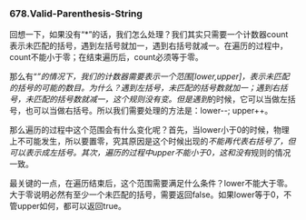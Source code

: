 ### 678.Valid-Parenthesis-String

回想一下，如果没有“*”的话，我们怎么处理？我们其实只需要一个计数器count表示未匹配的括号，遇到左括号就加一，遇到右括号就减一。在遍历的过程中，count不能小于零；在结束遍历后，count必须等于零。

那么有“*”的情况下，我们的计数器需要表示一个范围[lower,upper]，表示未匹配的括号的可能的数目。为什么？遇到左括号，未匹配的括号数就加一；遇到右括号，未匹配的括号数就减一，这个规则没有变。但是遇到*的时候，它可以当做左括号，也可以当做右括号。所以我们需要处理的方法是：lower--; upper++。

那么遍历的过程中这个范围会有什么变化呢？首先，当lower小于0的时候，物理上不可能发生，所以要置零，究其原因是这个时候出现的*不能再代表右括号了，但可以表示成左括号。其次，遍历的过程中upper不能小于0，这和没有*规则的情况一致。

最关键的一点，在遍历结束后，这个范围需要满足什么条件？lower不能大于零。大于零说明必然有至少一个未匹配的括号，需要返回false。如果lower等于0，不管upper如何，都可以返回true。
